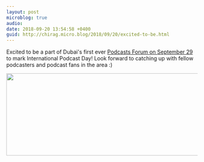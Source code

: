 ```yaml
---
layout: post
microblog: true
audio: 
date: 2018-09-20 13:54:58 +0400
guid: http://chirag.micro.blog/2018/09/20/excited-to-be.html
---
```

Excited to be a part of Dubai's first ever [Podcasts Forum on September 29](https://amaeya.fm/talesofthetrade/b/369ec6cea47e2c/) to mark International Podcast Day! Look forward to catching up with fellow podcasters and podcast fans in the area :) 


<img src="http://www.chirag.biz/uploads/2018/ef4b949b5f.jpg" width="600" height="216" />
